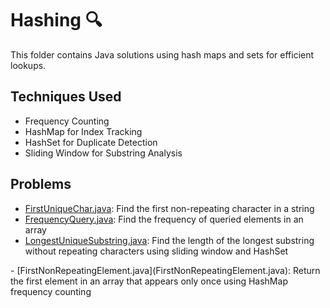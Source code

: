 # Hashing 🔍

This folder contains Java solutions using hash maps and sets for efficient lookups.

## Techniques Used

* Frequency Counting
* HashMap for Index Tracking
* HashSet for Duplicate Detection
* Sliding Window for Substring Analysis

## Problems

* [FirstUniqueChar.java](FirstUniqueChar.java): Find the first non-repeating character in a string
* [FrequencyQuery.java](FrequencyQuery.java): Find the frequency of queried elements in an array
* [LongestUniqueSubstring.java](LongestUniqueSubstring.java): Find the length of the longest substring without repeating characters using sliding window and HashSet

\- \[FirstNonRepeatingElement.java](FirstNonRepeatingElement.java): Return the first element in an array that appears only once using HashMap frequency counting



